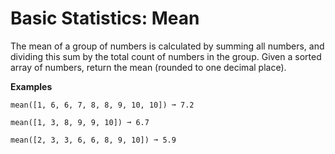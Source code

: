 # Basic Statistics: Mean

The mean of a group of numbers is calculated by summing all numbers, and dividing this sum by the total count of numbers in the group. Given a sorted array of numbers, return the mean (rounded to one decimal place).

**Examples**
```
mean([1, 6, 6, 7, 8, 8, 9, 10, 10]) ➞ 7.2

mean([1, 3, 8, 9, 9, 10]) ➞ 6.7

mean([2, 3, 3, 6, 6, 8, 9, 10]) ➞ 5.9
```